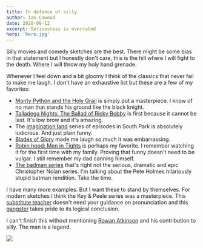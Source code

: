 ```yaml
---
title: In defence of silly
author: Ian Cawood
date: 2020-08-12
excerpt: Seriousness is overrated
hero: 'hero.jpg'
---
```


Silly movies and comedy sketches are the best. There might be some bias in that statement but I honestly don't care, this is the hill where I will fight to the death. Where I will throw my holy hand grenade.

Whenever I feel down and a bit gloomy I think of the classics that never fail to make me laugh. I don't have an exhaustive list but these are a few of my favorites:

- [Monty Python and the Holy Grail](https://en.wikipedia.org/wiki/Monty_Python_and_the_Holy_Grail) is simply put a masterpiece. I know of no man that stands his ground like the black knight.
- [Talladega Nights: The Ballad of Ricky Bobby](https://en.wikipedia.org/wiki/Talladega_Nights:_The_Ballad_of_Ricky_Bobby) is first because it cannot be last. It's low brow and it's amazing.
- The [imagination land](https://en.wikipedia.org/wiki/Imaginationland_Episode_I) series of episodes in South Park is absolutely ludicrous. And just plain funny.
- [Blades of Glory](https://en.wikipedia.org/wiki/Blades_of_Glory) made me laugh so much it was embarrassing.
- [Robin hood: Men in Tights](https://en.wikipedia.org/wiki/Robin_Hood:_Men_in_Tights) is perhaps my favorite. I remember watching it for the first time with my family. Proving that funny doesn't need to be vulgar. I still remember my dad canning himself.
- [The badman series](https://www.youtube.com/watch?v=MDdHYjb5sBk) that's right not the serious, dramatic and epic Christopher Nolan series. I'm talking about the Pete Holmes hilariously stupid batman rendition. Take the time.

I have many more examples. But I want these to stand by themselves. For modern sketches I think the Key & Peele series was a masterpiece. This [substitute teacher](https://www.youtube.com/watch?v=Dd7FixvoKBw) doesn't need your guidance on pronunciation and this [gangster](https://www.youtube.com/watch?v=_BFSLPjUCUU) takes pride to its logical conclusion.

I can't finish this without mentioning [Rowan Atkinson](https://en.wikipedia.org/wiki/Rowan_Atkinson) and his contribution to silly. The man is a legend.

![](https://media.giphy.com/media/m9NSQjJEPv5AY/giphy.gif)
